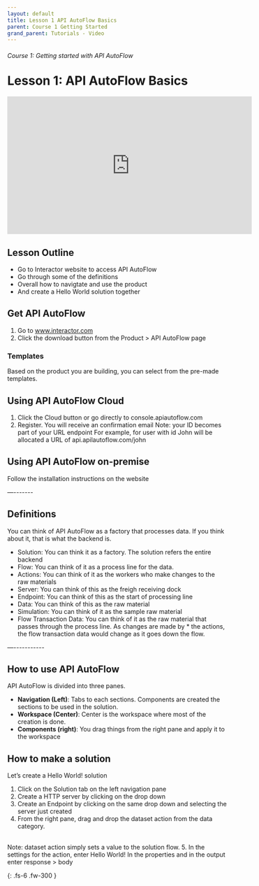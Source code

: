 ```yaml
---
layout: default
title: Lesson 1 API AutoFlow Basics
parent: Course 1 Getting Started
grand_parent: Tutorials - Video
---
```

<h6>Course 1: Getting started with API AutoFlow</h6>
<h1 style="margin-top:0">Lesson 1: API AutoFlow Basics</h1>

<iframe width="560" height="315" src="https://www.youtube.com/embed/DBaNoZF2KIg" title="YouTube video player" frameborder="0" allow="accelerometer; autoplay; clipboard-write; encrypted-media; gyroscope; picture-in-picture" allowfullscreen></iframe>

## Lesson Outline

* Go to Interactor website to access API AutoFlow
* Go through some of the definitions
* Overall how to navigtate and use the product
* And create a Hello World solution together 

## Get API AutoFlow
1. Go to www.interactor.com
2. Click the download button from the Product > API AutoFlow page

### Templates
Based on the product you are building, you can select from the pre-made templates.


## Using API AutoFlow Cloud
1. Click the Cloud button or go directly to console.apiautoflow.com
2. Register.  You will receive an confirmation email
Note: your ID becomes part of your URL endpoint
For example, for user with id John will be allocated a URL of api.apilautoflow.com/john

## Using API AutoFlow on-premise
Follow the installation instructions on the website

—-------

## Definitions
You can think of API AutoFlow as a factory that processes data.  If you think about it, that is what the backend is.

* Solution:  You can think it as a factory. The solution refers the entire backend
* Flow:  You can think of it as a process line for the data.  
* Actions: You can think of it as the workers who make changes to the raw materials
* Server: You can think of this as the freigh receiving dock
* Endpoint: You can think of this as the start of processing line
* Data: You can think of this as the raw material
* Simulation: You can think of it as the sample raw material
* Flow Transaction Data: You can think of it as the raw material that passes through the process line.  As changes are made by * the actions, the flow transaction data would change as it goes down the flow.

—-----------

## How to use API AutoFlow
API AutoFlow is divided into three panes.

* **Navigation (Left)**:  Tabs to each sections. Components are created the sections to be used in the solution.
* **Workspace (Center)**: Center is the workspace where most of the creation is done.
* **Components (right)**: You drag things from the right pane and apply it to the workspace

## How to make a solution
Let’s create a Hello World! solution 

1. Click on the Solution tab on the left navigation pane
2. Create a HTTP server by clicking on the drop down
3. Create an Endpoint by clicking on the same drop down and selecting the server just created
4. From the right pane, drag and drop the dataset action from the data category.
<br />
Note: dataset action simply sets a value to the solution flow.
5. In the settings for the action, enter Hello World! In the properties and in the output enter response > body





{: .fs-6 .fw-300 }